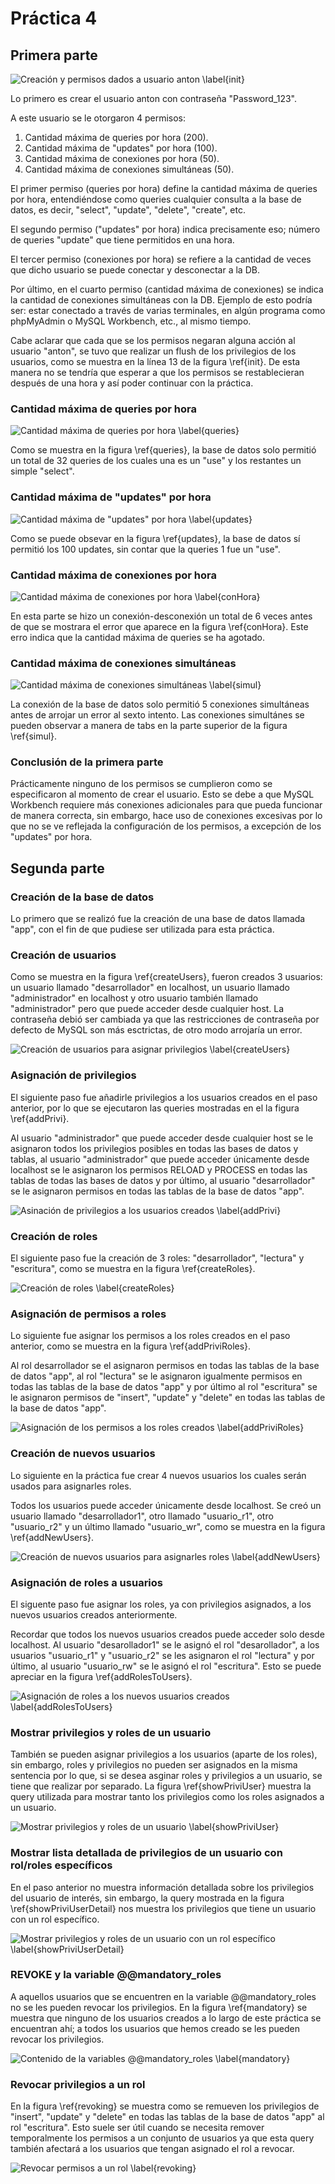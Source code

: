# Práctica 4

## Primera parte

![Creación y permisos dados a usuario anton \label{init}](practica4_1.png)

Lo primero es crear el usuario anton con contraseña "Password_123".

A este usuario se le otorgaron 4 permisos:

1. Cantidad máxima de queries por hora (200).
1. Cantidad máxima de "updates" por hora (100).
1. Cantidad máxima de conexiones por hora (50).
1. Cantidad máxima de conexiones simultáneas (50).

El primer permiso (queries por hora) define la cantidad máxima de queries por
hora, entendiéndose como queries cualquier consulta a la base de datos, es
decir, "select", "update", "delete", "create", etc.

El segundo permiso ("updates" por hora) indica precisamente eso; número de
queries "update" que tiene permitidos en una hora.

El tercer permiso (conexiones por hora) se refiere a la cantidad de veces que
dicho usuario se puede conectar y desconectar a la DB.

Por último, en el cuarto permiso (cantidad máxima de conexiones) se indica la
cantidad de conexiones simultáneas con la DB. Ejemplo de esto podría ser: estar
conectado a través de varias terminales, en algún programa como phpMyAdmin o
MySQL Workbench, etc., al mismo tiempo.

Cabe aclarar que cada que se los permisos negaran alguna acción al usuario
"anton", se tuvo que realizar un flush de los privilegios de los usuarios, como
se muestra en la línea 13 de la figura \ref{init}. De esta manera no se tendría
que esperar a que los permisos se restablecieran después de una hora y así
poder continuar con la práctica.

### Cantidad máxima de queries por hora

![Cantidad máxima de queries por hora \label{queries}](practica4_5.png)

Como se muestra en la figura \ref{queries}, la base de datos solo permitió un total
de 32 queries de los cuales una es un "use" y los restantes un simple "select".

### Cantidad máxima de "updates" por hora

![Cantidad máxima de "updates" por hora \label{updates}](practica4_4.png)

Como se puede obsevar en la figura \ref{updates}, la base de datos sí permitió los
100 updates, sin contar que la queries 1 fue un "use".

### Cantidad máxima de conexiones por hora

![Cantidad máxima de conexiones por hora \label{conHora}](practica4_3_\(6\).png)

En esta parte se hizo un conexión-desconexión un total de 6 veces antes de que
se mostrara el error que aparece en la figura \ref{conHora}. Este erro indica
que la cantidad máxima de queries se ha agotado.

### Cantidad máxima de conexiones simultáneas

![Cantidad máxima de conexiones simultáneas \label{simul}](practica4_2.png)

La conexión de la base de datos solo permitió 5 conexiones simultáneas antes
de arrojar un error al sexto intento. Las conexiones simultánes se pueden
observar a manera de tabs en la parte superior de la figura \ref{simul}.

### Conclusión de la primera parte

Prácticamente ninguno de los permisos se cumplieron como se especificaron al
momento de crear el usuario. Esto se debe a que MySQL Workbench requiere
más conexiones adicionales para que pueda funcionar de manera correcta, sin
embargo, hace uso de conexiones excesivas por lo que no se ve reflejada la
configuración de los permisos, a excepción de los "updates" por hora.

## Segunda parte

### Creación de la base de datos

Lo primero que se realizó fue la creación de una base de datos llamada "app",
con el fin de que pudiese ser utilizada para esta práctica.

### Creación de usuarios

Como se muestra en la figura \ref{createUsers}, fueron creados 3 usuarios:
un usuario llamado "desarrollador" en localhost, un usuario llamado
"administrador" en localhost y otro usuario también llamado "administrador"
pero que puede acceder desde cualquier host.
La contraseña debió ser cambiada ya que las restricciones de contraseña por
defecto de MySQL son más esctrictas, de otro modo arrojaría un error.

![Creación de usuarios para asignar privilegios \label{createUsers}](practica4s_1.png)

### Asignación de privilegios

El siguiente paso fue añadirle privilegios a los usuarios creados en el paso
anterior, por lo que se ejecutaron las queries mostradas en el la figura
\ref{addPrivi}.

Al usuario "administrador" que puede acceder desde cualquier host se le asignaron
todos los privilegios posibles en todas las bases de datos y tablas, al usuario
"administrador" que puede acceder únicamente desde localhost se le asignaron
los permisos RELOAD y PROCESS en todas las tablas de todas las bases de datos y
por último, al usuario "desarrollador" se le asignaron permisos en todas las
tablas de la base de datos "app".

![Asinación de privilegios a los usuarios creados \label{addPrivi}](practica4s_2.png)

### Creación de roles

El siguiente paso fue la creación de 3 roles: "desarrollador", "lectura" y
"escritura", como se muestra en la figura \ref{createRoles}.

![Creación de roles \label{createRoles}](practica4s_3.png)

### Asignación de permisos a roles

Lo siguiente fue asignar los permisos a los roles creados en el paso anterior,
como se muestra en la figura \ref{addPriviRoles}.

Al rol desarrollador se el asignaron permisos en todas las tablas de la base de
datos "app", al rol "lectura" se le asignaron igualmente permisos en todas
las tablas de la base de datos "app" y por último al rol "escritura" se le asignaron
permisos de "insert", "update" y "delete" en todas las tablas de la base de datos
"app".

![Asignación de los permisos a los roles creados \label{addPriviRoles}](practica4s_4.png)


### Creación de nuevos usuarios

Lo siguiente en la práctica fue crear 4 nuevos usuarios los cuales serán usados
para asignarles roles.

Todos los usuarios puede acceder únicamente desde localhost.
Se creó un usuario llamado "desarrollador1", otro llamado "usuario_r1", otro
"usuario_r2" y un último llamado "usuario_wr", como se muestra en la figura
\ref{addNewUsers}.

![Creación de nuevos usuarios para asignarles roles \label{addNewUsers}](practica4s_5.png)

### Asignación de roles a usuarios

El siguente paso fue asignar los roles, ya con privilegios asignados, a los
nuevos usuarios creados anteriormente.

Recordar que todos los nuevos usuarios creados puede acceder solo desde localhost.
Al usuario "desarollador1" se le asignó el rol "desarollador", a los usuarios
"usuario_r1" y "usuario_r2" se les asignaron el rol "lectura" y por último, al
usuario "usuario_rw" se le asignó el rol "escritura". Esto se puede apreciar en
la figura \ref{addRolesToUsers}.

![Asignación de roles a los nuevos usuarios creados \label{addRolesToUsers}](practica4s_6.png)


### Mostrar privilegios y roles de un usuario

También se pueden asignar privilegios a los usuarios (aparte de los roles), sin
embargo, roles y privilegios no pueden ser asignados en la misma sentencia por
lo que, si se desea asginar roles y privilegios a un usuario, se tiene que
realizar por separado. La figura \ref{showPriviUser} muestra la query utilizada
para mostrar tanto los privilegios como los roles asignados a un usuario.

![Mostrar privilegios y roles de un usuario \label{showPriviUser}](practica4s_7.png)

### Mostrar lista detallada de privilegios de un usuario con rol/roles específicos

En el paso anterior no muestra información detallada sobre los privilegios del
usuario de interés, sin embargo, la query mostrada en la figura
\ref{showPriviUserDetail} nos muestra los privilegios que tiene un usuario con
un rol específico.

![Mostrar privilegios y roles de un usuario con un rol específico \label{showPriviUserDetail}](practica4s_8.png)

### REVOKE y la variable @@mandatory_roles

A aquellos usuarios que se encuentren en la variable @@mandatory_roles no se les
pueden revocar los privilegios. En la figura \ref{mandatory} se muestra que
ninguno de los usuarios creados a lo largo de este práctica se encuentran ahí;
a todos los usuarios que hemos creado se les pueden revocar los privilegios.

![Contenido de la variables @@mandatory_roles \label{mandatory}](practica4s_9.png)

### Revocar privilegios a un rol

En la figura \ref{revoking} se muestra como se remueven los privilegios de
"insert", "update" y "delete" en todas las tablas de la base de datos "app" al
rol "escritura".  Esto suele ser útil cuando se necesita remover temporalmente
los permisos a un conjunto de usuarios ya que esta query también afectará a los
usuarios que tengan asignado el rol a revocar.

![Revocar permisos a un rol \label{revoking}](practica4s_10.png)
